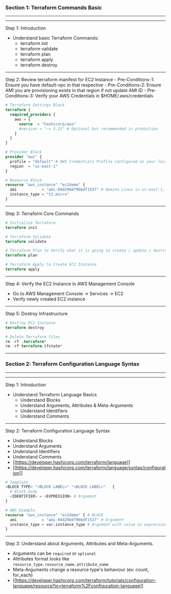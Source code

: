 
### Section 1: Terraform Commands Basic

---
---

Step 1: Introduction
- Understand basic Terraform Commands:
	- terraform init
	- terraform validate
	- terraform plan
	- terraform apply
	- terraform destroy

---

Step 2: Review terraform manifest for EC2 Instance
	- Pre-Conditions-1: Ensure you have default-vpc in that respective
	- Pre-Conditions-2: Ensure AMI you are provisioning exists in that region if not update AMI ID
	- Pre-Conditions-3: Verify your AWS Credentials in $HOME/.aws/credentials

```tf
# Terraform Settings Block
terraform {
  required_providers {
    aws = {
      source  = "hashicorp/aws"
      #version = "~> 3.21" # Optional but recommended in production
    }
  }
}

# Provider Block
provider "aws" {
  profile = "default" # AWS Credentials Profile configured on your local desktop terminal  $HOME/.aws/credentials
  region  = "us-east-1"
}

# Resource Block
resource "aws_instance" "ec2demo" {
  ami           = "ami-04d29b6f966df1537" # Amazon Linux in us-east-1, update as per your region
  instance_type = "t2.micro"
}
```

---

Step 3: Terraform Core Commands

```tf
# Initialize Terraform
terraform init

# Terraform Validate
terraform validate

# Terraform Plan to Verify what it is going to create / update / destroy
terraform plan

# Terraform Apply to Create EC2 Instance
terraform apply 
```

---

Step 4: Verify the EC2 Instance in AWS Management Console

- Go to AWS Management Console -> Services -> EC2
- Verify newly created EC2 instance

---

Step 5: Destroy Infrastructure

```tf
# Destroy EC2 Instance
terraform destroy

# Delete Terraform files 
rm -rf .terraform*
rm -rf terraform.tfstate*
```

---

### Section 2: Terraform Configuration Language Syntax

---
---

Step 1: Introduction
- Understand Terraform Language Basics
	- Understand Blocks
	- Understand Arguments, Attributes & Meta-Arguments
	- Understand Identifiers
	- Understand Comments

---

Step 2: Terraform Configuration Language Syntax
- Understand Blocks
- Understand Arguments
- Understand Identifiers
- Understand Comments
- [[https://developer.hashicorp.com/terraform/language]]
- [[https://developer.hashicorp.com/terraform/language/syntax/configuration]]

```tf
# Template
<BLOCK TYPE> "<BLOCK LABEL>" "<BLOCK LABEL>"   {
  # Block body
  <IDENTIFIER> = <EXPRESSION> # Argument
}

# AWS Example
resource "aws_instance" "ec2demo" { # BLOCK
  ami           = "ami-04d29b6f966df1537" # Argument
  instance_type = var.instance_type # Argument with value as expression (Variable value replaced from varibales.tf
}
```

---

Step 3: Understand about Arguments, Attributes and Meta-Arguments.
- Arguments can be `required` or `optional`
- Attributes format looks like `resource_type.resource_name.attribute_name`
- Meta-Arguments change a resource type's behaviour (ex: count, for_each)
- [[https://developer.hashicorp.com/terraform/tutorials/configuration-language/resource?in=terraform%2Fconfiguration-language]]

